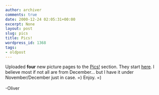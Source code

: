 ```yaml
---
author: archiver
comments: true
date: 2000-12-24 02:05:31+00:00
excerpt: None
layout: post
slug: pics
title: Pics!
wordpress_id: 1368
tags:
- oldpost
---
```


Uploaded <b>four</b> new picture pages to the <a href=http://www.oliverweb.com/pics>Pics!</a> section. They start <a href=http://www.oliverweb.com/pics/30>here</a>. I believe most if not all are from December... but I have it under November/December just in case. =) Enjoy. =)<br /><br />-Oliver